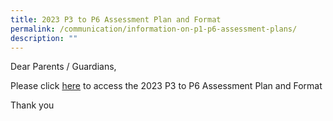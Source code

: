 ```yaml
---
title: 2023 P3 to P6 Assessment Plan and Format
permalink: /communication/information-on-p1-p6-assessment-plans/
description: ""
---
```

Dear Parents / Guardians,

Please click [here](https://evergreenpri.moe.edu.sg/communication/2023-p3-to-p6-assessment-plan-and-format/) to access the 2023 P3 to P6 Assessment Plan and Format 

Thank you